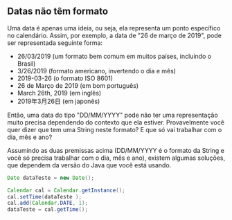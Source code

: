 
## Datas não têm formato
Uma data é apenas uma ideia, ou seja, ela representa um ponto específico no calendário. Assim, por exemplo, a data de "26 de março de 2019", pode ser representada seguinte forma:


- 26/03/2019 (um formato bem comum em muitos países, incluindo o Brasil)
- 3/26/2019 (formato americano, invertendo o dia e mês)
- 2019-03-26 (o formato ISO 8601)
- 26 de Março de 2019 (em bom português)
- March 26th, 2019 (em inglês)
- 2019年3月26日 (em japonês)



Então, uma data do tipo "DD/MM/YYYY" pode não ter uma representação muito precisa dependendo do contexto que ela estiver. 
Provavelmente você quer dizer que tem uma String neste formato? E que só vai trabalhar com o dia, mês e ano?

Assumindo as duas premissas acima (DD/MM/YYYY é o formato da String e você só precisa trabalhar com o dia, mês e ano), existem algumas soluções, que dependem da versão do Java que você está usando.
~~~Java
Date dataTeste = new Date();

Calendar cal = Calendar.getInstance(); 
cal.setTime(dataTeste ); 
cal.add(Calendar.DATE, 1);
dataTeste = cal.getTime();

~~~
